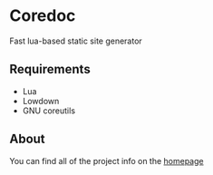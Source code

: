 # Coredoc
Fast lua-based static site generator

## Requirements
  - Lua
  - Lowdown
  - GNU coreutils

## About
You can find all of the project info on the [homepage](https://www.interfiber.dev/coredoc)
